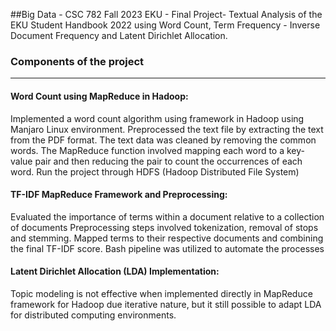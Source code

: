 ##Big Data - CSC 782 Fall 2023 EKU - Final Project- Textual Analysis of the EKU Student Handbook 2022 using Word Count, Term Frequency - Inverse Document Frequency and Latent Dirichlet Allocation.

### Components of the project
__________________________________
#### Word Count using MapReduce in Hadoop:
Implemented a word count algorithm using framework in Hadoop using Manjaro Linux environment.
Preprocessed the text file by extracting the text from the PDF format.
The text data was cleaned by removing the common words.
The MapReduce function involved mapping each word to a key-value pair and then reducing the pair to count the occurrences of each word. Run the project through HDFS (Hadoop Distributed File System)
#### TF-IDF MapReduce Framework and Preprocessing: 
Evaluated the importance of terms within a document relative to a collection of documents
Preprocessing steps involved tokenization, removal of stops and stemming.
Mapped terms to their respective documents and combining the final TF-IDF score.
Bash pipeline was utilized to automate the processes
#### Latent Dirichlet Allocation (LDA) Implementation:
Topic modeling is not effective when implemented directly in MapReduce framework for Hadoop due iterative nature, but it still possible to adapt LDA for distributed computing environments.

